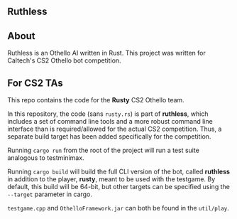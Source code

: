 Ruthless
--------

## About
Ruthless is an Othello AI written in Rust. This project was written for
Caltech's CS2 Othello bot competition.

## For CS2 TAs
This repo contains the code for the **Rusty** CS2 Othello team.

In this repository, the code (sans `rusty.rs`) is part of **ruthless**, which
includes a set of command line tools and a more robust command line interface
than is required/allowed for the actual CS2 competition. Thus, a separate build
target has been added specifically for the competition.

Running `cargo run` from the root of the project will run a test suite analogous
to testminimax.

Running `cargo build` will build the full CLI version of the bot, called
**ruthless** in addition to the player, **rusty**, meant to be used with the
testgame. By default, this build will be 64-bit, but other targets can be
specified using the `--target` parameter in cargo.

`testgame.cpp` and `OthelloFramework.jar` can both be found in the `util/play`.
